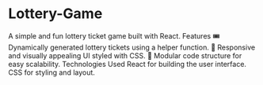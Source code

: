 # Lottery-Game
A simple and fun lottery ticket game built with React. 
Features
🎟️ Dynamically generated lottery tickets using a helper function.
💅 Responsive and visually appealing UI styled with CSS. 
🔧 Modular code structure for easy scalability. 
Technologies Used 
React for building the user interface. 
CSS for styling and layout.
